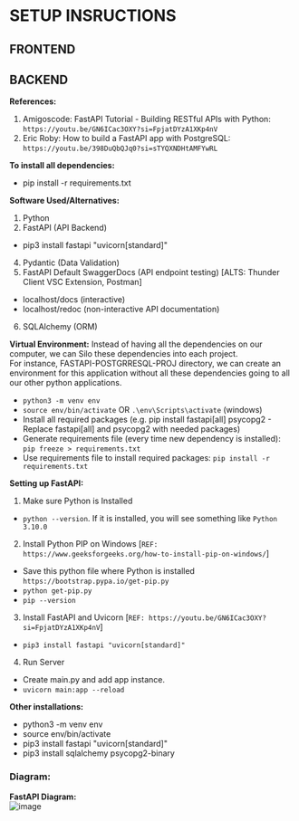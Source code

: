 # SETUP INSRUCTIONS

## FRONTEND

## BACKEND
**References:**
1) Amigoscode: FastAPI Tutorial - Building RESTful APIs with Python: `https://youtu.be/GN6ICac3OXY?si=FpjatDYzA1XKp4nV`
2) Eric Roby: How to build a FastAPI app with PostgreSQL: `https://youtu.be/398DuQbQJq0?si=sTYQXNDHtAMFYwRL`

**To install all dependencies:**
- pip install -r requirements.txt

**Software Used/Alternatives:**
1) Python
2) FastAPI (API Backend)
- pip3 install fastapi "uvicorn[standard]"
4) Pydantic (Data Validation)
5) FastAPI Default SwaggerDocs (API endpoint testing) [ALTS: Thunder Client VSC Extension, Postman]
- localhost/docs (interactive)
- localhost/redoc (non-interactive API documentation)
6) SQLAlchemy (ORM)

**Virtual Environment:**
Instead of having all the dependencies on our computer, we can Silo these dependencies into each project. <br>
For instance, FASTAPI-POSTGRRESQL-PROJ directory, we can create an environment for this application without all these dependencies going to all our other python applications.
- `python3 -m venv env`
- `source env/bin/activate` OR `.\env\Scripts\activate` (windows)
- Install all required packages (e.g. pip install fastapi[all] psycopg2 - Replace fastapi[all] and psycopg2 with needed packages)
- Generate requirements file (every time new dependency is installed): `pip freeze > requirements.txt`
- Use requirements file to install required packages: `pip install -r requirements.txt`

**Setting up FastAPI:**
1) Make sure Python is Installed
  - `python --version`. If it is installed, you will see something like `Python 3.10.0`
2) Install Python PIP on Windows [`REF: https://www.geeksforgeeks.org/how-to-install-pip-on-windows/`]
- Save this python file where Python is installed `https://bootstrap.pypa.io/get-pip.py`
- `python get-pip.py`
- `pip --version`
3) Install FastAPI and Uvicorn [`REF: https://youtu.be/GN6ICac3OXY?si=FpjatDYzA1XKp4nV`]
- `pip3 install fastapi "uvicorn[standard]"`
4) Run Server
- Create main.py and add app instance.
- `uvicorn main:app --reload`

**Other installations:**
- python3 -m venv env
- source env/bin/activate
- pip3 install fastapi "uvicorn[standard]"
- pip3 install sqlalchemy psycopg2-binary


### Diagram: 
**FastAPI Diagram:** <br>
![image](https://github.com/user-attachments/assets/df6d5ef2-7907-4824-add7-568b614569f5)
